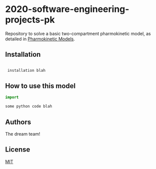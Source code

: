 # 2020-software-engineering-projects-pk

Repository to solve a basic two-compartment pharmokinetic model, as detailed in [Pharmokinetic Models](https://en.wikipedia.org/wiki/Pharmacokinetics#Pharmacokinetic_models).

## Installation
```bash

 installation blah

```

## How to use this model
```python
import 

some python code blah

```
## Authors
The dream team!

## License
[MIT](https://choosealicense.com/licenses/mit/)
